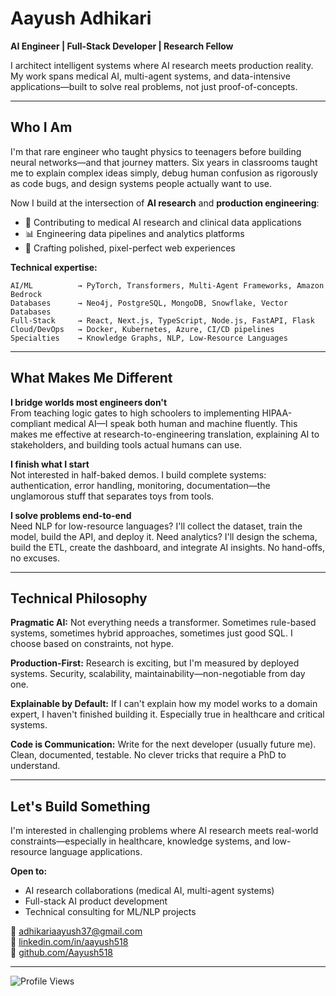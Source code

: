 # Aayush Adhikari

**AI Engineer | Full-Stack Developer | Research Fellow**

I architect intelligent systems where AI research meets production reality. My work spans medical AI, multi-agent systems, and data-intensive applications—built to solve real problems, not just proof-of-concepts.

---

## Who I Am

I'm that rare engineer who taught physics to teenagers before building neural networks—and that journey matters. Six years in classrooms taught me to explain complex ideas simply, debug human confusion as rigorously as code bugs, and design systems people actually want to use.

Now I build at the intersection of **AI research** and **production engineering**:

- 🏥 Contributing to medical AI research and clinical data applications
- 📊 Engineering data pipelines and analytics platforms  
- 🎨 Crafting polished, pixel-perfect web experiences

**Technical expertise:**
```
AI/ML          → PyTorch, Transformers, Multi-Agent Frameworks, Amazon Bedrock
Databases      → Neo4j, PostgreSQL, MongoDB, Snowflake, Vector Databases
Full-Stack     → React, Next.js, TypeScript, Node.js, FastAPI, Flask
Cloud/DevOps   → Docker, Kubernetes, Azure, CI/CD pipelines
Specialties    → Knowledge Graphs, NLP, Low-Resource Languages
```

---

## What Makes Me Different

**I bridge worlds most engineers don't**  
From teaching logic gates to high schoolers to implementing HIPAA-compliant medical AI—I speak both human and machine fluently. This makes me effective at research-to-engineering translation, explaining AI to stakeholders, and building tools actual humans can use.

**I finish what I start**  
Not interested in half-baked demos. I build complete systems: authentication, error handling, monitoring, documentation—the unglamorous stuff that separates toys from tools. 

**I solve problems end-to-end**  
Need NLP for low-resource languages? I'll collect the dataset, train the model, build the API, and deploy it. Need analytics? I'll design the schema, build the ETL, create the dashboard, and integrate AI insights. No hand-offs, no excuses.

---

## Technical Philosophy

**Pragmatic AI:** Not everything needs a transformer. Sometimes rule-based systems, sometimes hybrid approaches, sometimes just good SQL. I choose based on constraints, not hype.

**Production-First:** Research is exciting, but I'm measured by deployed systems. Security, scalability, maintainability—non-negotiable from day one.

**Explainable by Default:** If I can't explain how my model works to a domain expert, I haven't finished building it. Especially true in healthcare and critical systems.

**Code is Communication:** Write for the next developer (usually future me). Clean, documented, testable. No clever tricks that require a PhD to understand.

---

## Let's Build Something

I'm interested in challenging problems where AI research meets real-world constraints—especially in healthcare, knowledge systems, and low-resource language applications.

**Open to:**  
- AI research collaborations (medical AI, multi-agent systems)
- Full-stack AI product development  
- Technical consulting for ML/NLP projects

📧 adhikariaayush37@gmail.com  
💼 [linkedin.com/in/aayush518](https://linkedin.com/in/aayush518)  
🔗 [github.com/Aayush518](https://github.com/Aayush518)

---

![Profile Views](https://api.visitorbadge.io/api/visitors?path=Aayush518&label=Visitors&labelColor=%23000000&countColor=%2337d67a)
